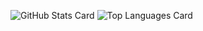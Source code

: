 ![GitHub Stats Card](https://github-readme-stats.vercel.app/api?username=KyoheiG3&count_private=true&show_icons=true)
![Top Languages Card](https://github-readme-stats.vercel.app/api/top-langs/?username=KyoheiG3&layout=compact)
